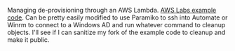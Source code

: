 Managing de-provisioning through an AWS Lambda. [AWS Labs example code](https://github.com/awslabs/lambda-chef-node-cleanup). Can be pretty easily modified to use Paramiko to ssh into Automate or Winrm to connect to a Windows AD and run whatever command to cleanup objects. I'll see if I can sanitize my fork of the example code to cleanup and make it public.